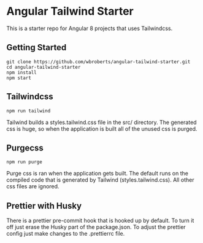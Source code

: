 # Angular Tailwind Starter

This is a starter repo for Angular 8 projects that uses Tailwindcss.

## Getting Started

```
git clone https://github.com/wbroberts/angular-tailwind-starter.git
cd angular-tailwind-starter
npm install
npm start
```

## Tailwindcss

`npm run tailwind`

Tailwind builds a styles.tailwind.css file in the src/ directory. The generated css is huge, so when the application is built all of the unused css is purged.

## Purgecss

`npm run purge`

Purge css is ran when the application gets built. The default runs on the compiled code that is generated by Tailwind (styles.tailwind.css). All other css files are ignored.

## Prettier with Husky

There is a prettier pre-commit hook that is hooked up by default. To turn it off just erase the Husky part of the package.json. To adjust the prettier config just make changes to the .prettierrc file.
